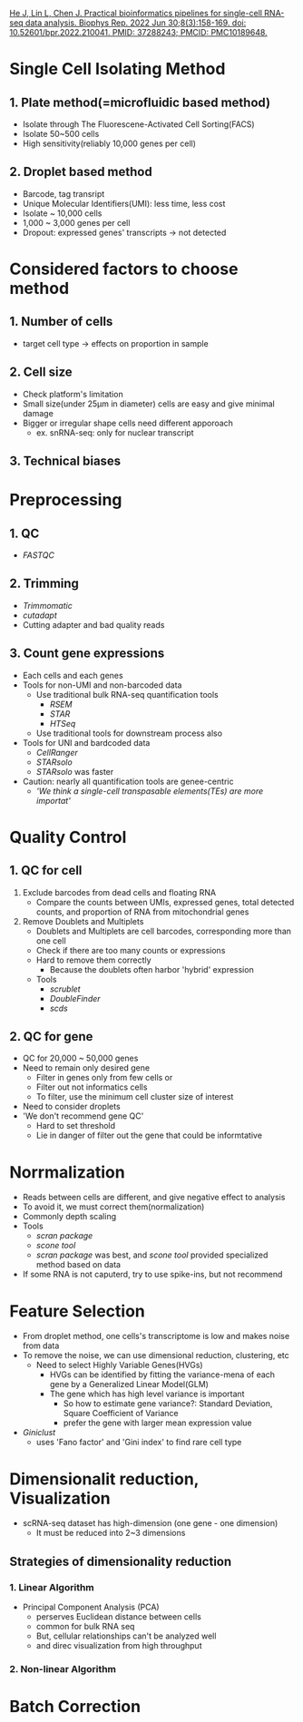 [He J, Lin L, Chen J. Practical bioinformatics pipelines for single-cell RNA-seq data analysis. Biophys Rep. 2022 Jun 30;8(3):158-169. doi: 10.52601/bpr.2022.210041. PMID: 37288243; PMCID: PMC10189648.](https://www.ncbi.nlm.nih.gov/pmc/articles/PMC10189648/)
# Single Cell Isolating Method
## 1. Plate method(=microfluidic based method)
- Isolate through The Fluorescene-Activated Cell Sorting(FACS)
- Isolate 50~500 cells
- High sensitivity(reliably 10,000 genes per cell)
## 2. Droplet based method
- Barcode, tag transript
- Unique Molecular Identifiers(UMI): less time, less cost
- Isolate ~ 10,000 cells
- 1,000 ~ 3,000 genes per cell
- Dropout: expressed genes' transcripts -> not detected

# Considered factors to choose method
## 1. Number of cells
- target cell type -> effects on proportion in sample
## 2. Cell size
- Check platform's limitation
- Small size(under 25μm in diameter) cells are easy and give minimal damage
- Bigger or irregular shape cells need different apporoach
	- ex. snRNA-seq: only for nuclear transcript 
## 3. Technical biases
# Preprocessing
## 1. QC
- *FASTQC*
## 2. Trimming
- *Trimmomatic*
- *cutadapt*
- Cutting adapter and bad quality reads
## 3. Count gene expressions
- Each cells and each genes
- Tools for non-UMI and non-barcoded data
	- Use traditional bulk RNA-seq quantification tools
		- *RSEM*
		- *STAR*
		- *HTSeq*
	- Use traditional tools for downstream process also
- Tools for UNI and bardcoded data
	- *CellRanger*
	- *STARsolo*
	- *STARsolo* was faster
- Caution: nearly all quantification tools are genee-centric
	- *'We think a single-cell transpasable elements(TEs) are more importat'*
# Quality Control
## 1. QC for cell
1) Exclude barcodes from dead cells and floating RNA
	- Compare the counts between UMIs, expressed genes, total detected counts, and proportion of RNA from mitochondrial genes
2) Remove Doublets and Multiplets
	- Doublets and Multiplets are cell barcodes, corresponding more than one cell
	- Check if there are too many counts or expressions
	- Hard to remove them correctly
		- Because the doublets often harbor 'hybrid' expression
	- Tools
		- *scrublet*
		- *DoubleFinder*
		- *scds*
## 2. QC for gene
- QC for 20,000 ~ 50,000 genes
- Need to remain only desired gene
	- Filter in genes only from few cells or
	- Filter out not informatics cells
	- To filter, use the minimum cell cluster size of interest
- Need to consider droplets
- 'We don't recommend gene QC'
	- Hard to set threshold
	- Lie in danger of filter out the gene that could be informtative
# Norrmalization
- Reads between cells are different, and give negative effect to analysis
- To avoid it, we must correct them(normalization)
- Commonly depth scaling
- Tools
	- *scran package*
	- *scone tool*
	- *scran package* was best, and *scone tool* provided specialized method based on data
- If some RNA is not caputerd, try to use spike-ins, but not recommend
# Feature Selection
- From droplet method, one cells's transcriptome is low and makes noise from data
- To remove the noise, we can use dimensional reduction, clustering, etc
	- Need to select Highly Variable Genes(HVGs)
		- HVGs can be identified by fitting the variance-mena of each gene by a Generalized Linear Model(GLM)
		- The gene which has high level variance is important
			- So how to estimate gene variance?: Standard Deviation, Square Coefficient of Variance
			- prefer the gene with larger mean expression value
- *Giniclust*
	- uses 'Fano factor' and 'Gini index' to find rare cell type
# Dimensionalit reduction, Visualization
- scRNA-seq dataset has high-dimension (one gene - one dimension)
	- It must be reduced into 2~3 dimensions
## Strategies of dimensionality reduction
### 1. Linear Algorithm
- Principal Component Analysis (PCA)
	- perserves Euclidean distance between cells
	- common for bulk RNA seq
	- But, cellular relationships can't be analyzed well
	- and direc visualization from high throughput
### 2. Non-linear Algorithm
# Batch Correction